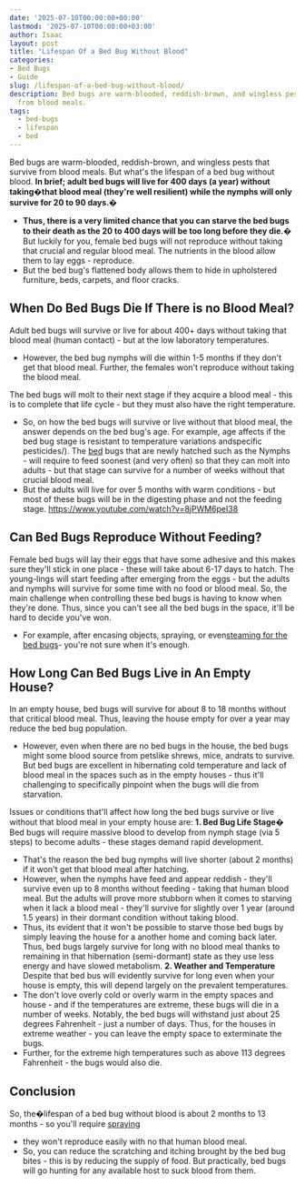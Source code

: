 ```yaml
---
date: '2025-07-10T00:00:00+00:00'
lastmod: '2025-07-10T00:00:00+03:00'
author: Isaac
layout: post
title: "Lifespan Of a Bed Bug Without Blood"
categories:
- Bed Bugs
- Guide
slug: /lifespan-of-a-bed-bug-without-blood/
description: Bed bugs are warm-blooded, reddish-brown, and wingless pests that survive
  from blood meals.
tags: 
  - bed-bugs
  - lifespan
  - bed
---
```

Bed bugs are warm-blooded, reddish-brown, and wingless pests that survive from blood meals.
But what's the lifespan of a bed bug without blood.
**In brief; adult bed bugs will live for 400 days (a year) without taking�that blood meal (they're well resilient) while the nymphs will only survive for 20 to 90 days.�**
- **Thus, there is a very limited chance that you can starve the bed bugs to their death as the 20 to 400 days will be too long before they die.�**
But luckily for you,
female
bed bugs will not reproduce without taking that crucial and
regular
blood meal. The
nutrients in the
blood allow them to lay eggs - reproduce.
- But the bed bug's flattened body allows them to hide in upholstered furniture, beds, carpets, and floor cracks.
## When Do Bed Bugs Die If There is no Blood Meal?
Adult bed bugs will survive or live for about 400+ days without taking that blood meal (human contact) - but at the low laboratory temperatures.
- However, the bed bug nymphs will die within 1-5 months if they don't get that blood meal. Further, the females won't reproduce without taking the blood meal.

The bed bugs will molt to their next stage if they acquire a blood meal - this is to complete that life cycle - but they must also have the right temperature.
- So, on how the bed bugs will survive or live without that blood meal, the answer depends on the bed bug's age. For example, age affects if the bed bug stage is resistant to temperature variations andspecific pesticides/).
The [bed](/posts/baby-bed-bugs/) bugs that are newly hatched such as the Nymphs - will require to feed soonest (and very often) so that they can molt into adults - but that stage can survive for a number of weeks without that crucial blood meal.
- But the adults will live for over 5 months with warm conditions - but most of these bugs will be in the digesting phase and not the feeding stage.
https://www.youtube.com/watch?v=8jPWM6peI38
## Can Bed Bugs Reproduce Without Feeding?
Female bed bugs will lay their eggs that have some adhesive and this makes sure they'll stick in one place - these will take about 6-17 days to hatch.
The young-lings will start feeding after emerging from the eggs - but the adults and nymphs will survive for some time with no food or blood meal.
So, the main challenge when controlling these bed bugs is having to know when they're done. Thus, since you can't see all the bed bugs in the space, it'll be hard to decide you've won.
- For example, after encasing objects, spraying, or even[steaming for the bed bugs](https://pestpolicy.com/best-bed-bug-steamer/)- you're not sure when it's enough.
## How Long Can Bed Bugs Live in An Empty House?
In an empty house, bed bugs will survive for about 8 to 18 months without that critical blood meal. Thus, leaving the house empty for over a year may reduce the bed bug population.
- However, even when there are no bed bugs in the house, the bed bugs might some blood source from petslike shrews, mice, andrats to survive.
But bed bugs are excellent in hibernating cold temperature and lack of blood meal in the spaces such as in the empty houses - thus it'll challenging to specifically pinpoint when the bugs will die from starvation.

Issues or conditions that'll affect how long the bed bugs survive or live without that blood meal in your empty house are:
**1. Bed Bug Life Stage�**
Bed bugs will require massive blood to develop from nymph stage (via 5 steps) to become adults - these stages demand rapid development.
- That's the reason the bed bug nymphs will live shorter (about 2 months) if it won't get that blood meal after hatching.
- However, when the nymphs have feed and appear reddish - they'll survive even up to 8 months without feeding - taking that human blood meal.
But the adults will prove more stubborn when it comes to starving when it lack a blood meal - they'll survive for slightly over 1 year (around 1.5 years) in their dormant condition without taking blood.
- Thus, its evident that it won't be possible to starve those bed bugs by simply leaving the house for a another home and coming back later.
Thus, bed bugs largely survive for long with no blood meal thanks to remaining in that hibernation (semi-dormant) state as they use less energy and have slowed metabolism.
**2. Weather and Temperature**
Despite that bed bus will evidently survive for long even when your house is empty, this will depend largely on the prevalent temperatures.
- The don't love overly cold or overly warm in the empty spaces and house - and if the temperatures are extreme, these bugs will die in a number of weeks.
Notably, the bed bugs will withstand just about 25 degrees Fahrenheit - just a number of days. Thus, for the houses in extreme weather - you can leave the empty space to exterminate the bugs.
- Further, for the extreme high temperatures such as above 113 degrees Fahrenheit - the bugs would also die.
## Conclusion
So, the�lifespan of a bed bug without blood is about 2 months to 13 months - so you'll require
[spraying](https://pestpolicy.com/best-bed-bug-spray/)
- they won't reproduce easily with no that human blood meal.
- So, you can reduce the scratching and itching brought by the bed bug bites - this is by reducing the supply of food. But practically, bed bugs will go hunting for any available host to suck blood from them.
